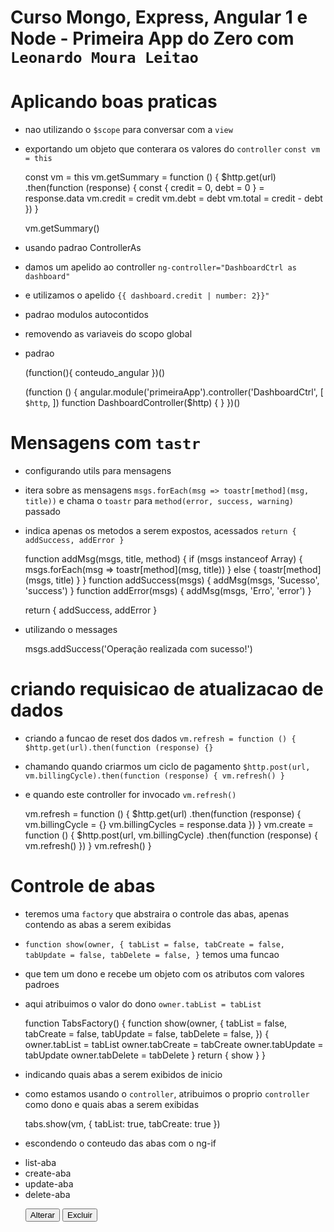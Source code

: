 # Curso Mongo, Express, Angular 1 e Node - Primeira App do Zero com `Leonardo Moura Leitao`

# Aplicando boas praticas

* nao utilizando o `$scope` para conversar com a `view`
* exportando um objeto que conterara os valores do `controller` `const vm = this`

    const vm = this
    vm.getSummary = function () {
        $http.get(url)
            .then(function (response) {
                const { credit = 0, debt = 0 } = response.data
                vm.credit = credit
                vm.debt = debt
                vm.total = credit - debt
            })
    }

    vm.getSummary()

* usando padrao ControllerAs
* damos um apelido ao controller `ng-controller="DashboardCtrl as dashboard"`
* e utilizamos o apelido `{{ dashboard.credit | number: 2}}"`

    <section class="content" ng-controller="DashboardCtrl as dashboard">
        <value-box grid="4" color-class="bg-green" icon-class="fa-blank"
            value="R$ {{ dashboard.credit | number: 2}}" text="Total de créditos"></value-box>
        <value-box grid="4" color-class="bg-red" icon-class="fa-credit-card"
            value="R$ {{ dashboard.debt | number: 2}}" text="Total de débitos"></value-box>
        <value-box grid="4" color-class="bg-blue" icon-class="fa-money"
            value="R$ {{ dashboard.total | number: 2}}" text="Total consolidado"></value-box>
    </section>    

* padrao modulos autocontidos
* removendo as variaveis do scopo global
* padrao

    (function(){
        conteudo_angular
    })()

    (function () {
        angular.module('primeiraApp').controller('DashboardCtrl',
            [ `$http`, ])
        function DashboardController($http) { }
    })()

# Mensagens com `tastr`    

* configurando utils para mensagens
* itera sobre as mensagens `msgs.forEach(msg => toastr[method](msg, title))` e chama o `toastr` para `method(error, success, warning)` passado
* indica apenas os metodos a serem expostos, acessados `return { addSuccess, addError }`

     function addMsg(msgs, title, method) {
        if (msgs instanceof Array) {
            msgs.forEach(msg => toastr[method](msg, title))
        } else {
            toastr[method](msgs, title)
        }
    }
    function addSuccess(msgs) {
        addMsg(msgs, 'Sucesso', 'success')
    }
    function addError(msgs) {
        addMsg(msgs, 'Erro', 'error')
    }

    return { addSuccess, addError }

* utilizando o messages

    msgs.addSuccess('Operação realizada com sucesso!')   

# criando requisicao de atualizacao de dados

* criando a funcao de reset dos dados `vm.refresh = function () { $http.get(url).then(function (response) {}`
* chamando quando criarmos um ciclo de pagamento `$http.post(url, vm.billingCycle).then(function (response) { vm.refresh() }`
* e quando este controller for invocado `vm.refresh()`

    vm.refresh = function () {
            $http.get(url)
                .then(function (response) {
                    vm.billingCycle = {}
                    vm.billingCycles = response.data
                })
        }
        vm.create = function () {
            $http.post(url, vm.billingCycle)
                .then(function (response) {
                    vm.refresh()
                })
        }
        vm.refresh()
    }     

# Controle de abas

* teremos uma `factory` que abstraira o controle das abas, apenas contendo as abas a serem exibidas
* `function show(owner, { tabList = false, tabCreate = false, tabUpdate = false, tabDelete = false, }` temos uma funcao
* que tem um dono e recebe um objeto com os atributos com valores padroes
* aqui atribuimos o valor do dono `owner.tabList = tabList`

    function TabsFactory() {
        function show(owner, {
            tabList = false,
            tabCreate = false,
            tabUpdate = false,
            tabDelete = false,
        }) {
            owner.tabList = tabList
            owner.tabCreate = tabCreate
            owner.tabUpdate = tabUpdate
            owner.tabDelete = tabDelete
        }
        return { show }
    }        

* indicando quais abas a serem exibidos de inicio
* como estamos usando o `controller`, atribuimos o proprio `controller` como dono e quais abas a serem exibidas

    tabs.show(vm, { tabList: true, tabCreate: true })    

* escondendo o conteudo das abas com o ng-if

    <li ng-if="bcCtrl.tabList">list-aba</li>    
    <li ng-if="bcCtrl.tabCreate">create-aba</li>    
    <li ng-if="bcCtrl.tabUpdate">update-aba</li>    
    <li ng-if="bcCtrl.tabDelete">delete-aba</li>    

    <div class="tab-pane" id="tabList" ng-include="'billingCycle/list.html'" ng-if="bcCtrl.tabList"></div>
    <div class="tab-pane" id="tabCreate" ng-include="'billingCycle/form.html'" ng-if="bcCtrl.tabCreate"></div>
    <div class="tab-pane" id="tabUpdate" ng-include="'billingCycle/form.html'" ng-if="bcCtrl.tabUpdate"></div>
    <div class="tab-pane" id="tabDelete" ng-include="'billingCycle/form.html'" ng-if="bcCtrl.tabDelete"></div>

    <button class="btn btn-info" ng-if="bcCtrl.tabUpdate">Alterar</button>
    <button class="btn btn-danger" ng-if="bcCtrl.tabDelete">Excluir</button>